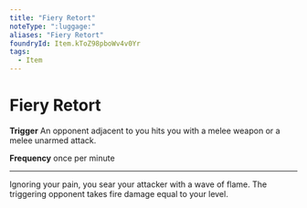 ```yaml
---
title: "Fiery Retort"
noteType: ":luggage:"
aliases: "Fiery Retort"
foundryId: Item.kToZ98pboWv4v0Yr
tags:
  - Item
---
```


# Fiery Retort

**Trigger** An opponent adjacent to you hits you with a melee weapon or a melee unarmed attack.

**Frequency** once per minute

* * *

Ignoring your pain, you sear your attacker with a wave of flame. The triggering opponent takes fire damage equal to your level.
